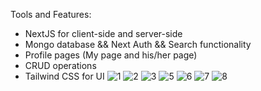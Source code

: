 Tools and Features:
- NextJS for client-side and server-side
- Mongo database && Next Auth && Search functionality
- Profile pages (My page and his/her page)
- CRUD operations
-  Tailwind CSS for UI
  ![1](https://github.com/mohamedkhairy23/share-prompts/assets/82667987/2bfd641c-7c95-4464-a3e7-d67a946ed127)
![2](https://github.com/mohamedkhairy23/share-prompts/assets/82667987/1881df96-53bc-40dc-af0d-ba14c822874d)
![3](https://github.com/mohamedkhairy23/share-prompts/assets/82667987/007fe8cf-876b-4a96-a42d-5b2c68f3ceb4)
![5](https://github.com/mohamedkhairy23/share-prompts/assets/82667987/0ce373bb-5071-4785-9c8c-9f4b753994fc)
![6](https://github.com/mohamedkhairy23/share-prompts/assets/82667987/280157bb-cbf7-46c4-8802-632b62000029)
![7](https://github.com/mohamedkhairy23/share-prompts/assets/82667987/f85534cf-938c-492a-9ff0-bf60877da3f6)
![8](https://github.com/mohamedkhairy23/share-prompts/assets/82667987/62f2dd72-3f01-462c-b256-d96705c2b8ca)
